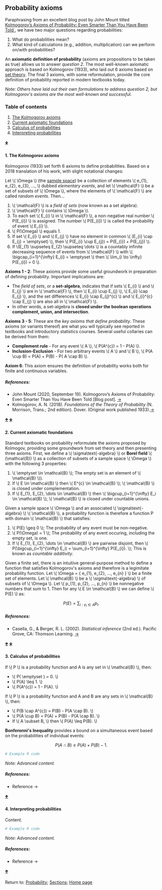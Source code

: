 <script src="https://cdn.mathjax.org/mathjax/latest/MathJax.js?config=TeX-AMS-MML_HTMLorMML" type="text/javascript"></script>
## Probability axioms

Paraphrasing from an excellent blog post by John Mount titled [Kolmogorov’s Axioms of Probability: Even Smarter Than You Have Been Told ](https://win-vector.com/2020/09/19/kolmogorovs-axioms-of-probability-even-smarter-than-you-have-been-told), we have two major questions regarding probabilities:

1. What do probabilities mean?
2. What kind of calculations (e.g., addition, multiplication) can we perform on/with probabilities?

An **axiomatic definition of probability** (axioms are propositions to be taken as true) allows us to answer *question 2*. The most well-known axiomatic approach is based on Kolmogorov (1933), who laid out 6 axioms based on [set theory](C01_P001_Set_theory.md). The final 3 axioms, with some reformulation, provide the core definition of probability reported in modern textbooks today.

*Note: Others have laid out their own formulations to address question 2, but Kolmogorov's axioms are the most well-known and successful.*

<a name="TOC"></a>
### Table of contents
1. <a href="#S01">The Kolmogorov axioms</a>
2. <a href="#S02">Current axiomatic foundations</a>
3. <a href="#S03">Calculus of probabilities</a>
4. <a href="#S05">Interpreting probabilities</a>

<a href="#END">&#129147;</a>

<a name="S01"></a>
#### 1. The Kolmogorov axioms

Kolmogorov (1933) set forth 6 axioms to define probabilities. Based on a 2018 translation of his work, with slight notational changes:

Let \\( \Omega \\) (the <a href="https://rettopnivek.github.io/Tutorials_for_statistics/docs/C01_P001_Set_theory.html#S01">sample space</a>) be a collection of elements \\( e_{1}, e_{2}, e_{3}, ..., \\) dubbed *elementary events*, and let \\( \mathcal{F} \\) be a set of subsets of \\( \Omega \\), where the elements of \\( \mathcal{F} \\) are called *random events*. Then...

1. \\( \mathcal{F} \\) is a *field of sets* (now known as a set algebra).
2. \\( \mathcal{F} \\) contains \\( \Omega \\).
3. To each set \\( E_{i} \\) in \\( \mathcal{F} \\), a non-negative real number \\( P(E_{i}) \\) is assigned. The number \\( P(E_{i}) \\) is called the probability of event \\( E_{i} \\).
4. \\( P(\Omega) \\) equals 1.
5. If set \\( E_{i} \\) and \\( E_{j} \\) have no element in common \\( (E_{i} \cap E_{j} = \emptyset) \\), then \\( P(E_{i} \cup E_{j}) = P(E_{i}) + P(E_{j}) \\).
6. If \\(E_{1} \supseteq E_{2} \supseteq \dots \\) is a countably infinite decreasing sequence of events from \\( \mathcal{F} \\) with \\( \bigcap_{i=1}^{\infty} E_{i} = \emptyset \\) then \\( \lim_{i \to \infty} P(E_{i}) = 0 \\).

**Axioms 1 - 2**: These axioms provide some useful groundwork in preparation of defining probability. Important implications are:

- The *field of sets*, or a **set-algebra**, indicates that if sets \\( E_{i} \\) and \\( E_{j} \\) are in \\( \mathcal{F} \\), then \\( E_{i} \cup E_{j} \\),  \\( E_{i} \cap E_{j} \\), and the set differences \\( E_{i} \cap E_{j}^{c} \\) and \\( E_{i}^{c} \cap E_{j} \\) are also all in \\( \mathcal{F} \\).
- In other words, a set-algebra is **closed under the boolean operations complement, union, and intersection**.

**Axioms 3 - 5**: These are the *key axioms that define probability*. These axioms (or variants thereof) are what you will typically see reported in textbooks and introductory statistics courses. Several useful collaries can be derived from them:

- **Complement rule** - For any event \\( A \\), \\( P(A^{c}) = 1 - P(A) \\).
- **Inclusion-Exclusion** - For two arbitrary events \\( A \\) and \\( B \\), \\( P(A \cup B) = P(A) + P(B) - P( A \cap B) \\).

**Axiom 6**: This axiom ensures the definition of probability works both for finite and continuous variables.

##### References:

* John Mount (2020, September 19). Kolmogorov’s Axioms of Probability: Even Smarter Than You Have Been Told [Blog post]. [&rarr;](https://win-vector.com/2020/09/19/kolmogorovs-axioms-of-probability-even-smarter-than-you-have-been-told)
* Kolmogorov, A. N. (2018). *Foundations of the Theory of Probability* (N. Morrison, Trans.; 2nd edition). Dover. (Original work published 1933).[&rarr;](https://store.doverpublications.com/0486821595.html)

<a href="#TOC">&#129145;</a> <a href="#END">&#129147;</a>

<a name="S02"></a>
#### 2. Current axiomatic foundations

Standard textbooks on probability reformulate the axioms proposed by Kolmogov, providing some groundwork from set theory and then presenting three axioms. First, we define a \\( \sigma\text{-algebra} \\) or **Borel field** \\( (\mathcal{B}) \\) as a collection of subsets of a sample space \\( \Omega \\) with the following 3 properties:
 
1. \\( \emptyset \in \mathcal{B} \\); The empty set is an element of \\( \mathcal{B} \\)).
2. If \\( E \in \mathcal{B} \\) then \\( E^{c} \in \mathcal{B} \\); \\( \mathcal{B} \\) is closed under complementation.
3. If \\( E_{1}, E_{2}, \dots \in \mathcal{B} \\) then \\( \bigcup_{i=1}^{\infty} E_i \in \mathcal{B} \\); \\( \mathcal{B} \\) is closed under countable unions.

Given a sample space \\( \Omega \\) and an associated \\( \sigma\text{-algebra} \\) \\( \mathcal{B} \\), a probability function is therefore a function P with domain \\( \mathcal{B} \\) that satisfies:

1. \\( P(E) \geq 0 \\); The probability of any event must be non-negative.
2. \\( P(\Omega) = 1 \\); The probability of any event occuring, including the empty set, is one.
3. If \\( E_{1}, E_{2}, \dots \in \mathcal{B} \\) are pairwise disjoint, then \\( P(\bigcup_{i=1}^{\infty} E_i) = \sum_{i=1}^{\infty} P(E_{i}). \\); This is known as *countable additivity*.

Given a finite set, there is an intuitive general-purpose method to define a function that satisfies Kolmogorov's axioms and therefore is a legimitate probability function. Let \\( \Omega = \{ e_{1}, e_{2}, ..., e_{n} \} \\) be a finite set of elements. Let \\( \mathcal{B} \\) be a \\( \sigma\text{-algebra} \\) of subsets of \\( \Omega \\). Let \\( p_{1}, p_{2}, ..., p_{n} \\) be nonnegative numbers that sum to 1. Then for any \\( E \in \mathcal{B} \\) we can define \\( P(E) \\) as:

$$
P(E) = \sum_{i:e_{i} \in A} p_{i}.
$$

##### References:

* Casella, G., & Berger, R. L. (2002). *Statistical inference* (2nd ed.). Pacific Grove, CA: Thomson Learning. [&rarr;](https://www.books-by-isbn.com/0-534/0534243126-Statistical-Inference-George-Casella-Roger-L.-Berger-0-534-24312-6.html)

<a href="#TOC">&#129145;</a> <a href="#END">&#129147;</a>

<a name="S03"></a>
#### 3. Calculus of probabilities

If \\( P \\) is a probability function and A is any set in \\( \mathcal{B} \\), then:

* \\( P( \emptyset ) = 0. \\)
* \\( P(A) \leq 1. \\)
* \\( P(A^{c}) = 1 - P(A). \\)

If \\( P \\) is a probability function and A and B are any sets in \\( \mathcal{B} \\), then:

* \\( P(B \cap A^{c}) = P(B) - P(A \cap B). \\)
* \\( P(A \cup B) = P(A) + P(B) - P(A \cap B). \\)
* If \\( A \subset B, \\) then \\( P(A) \leq P(B). \\)

**Bonferonni's Inequality** provides a bound on a simultaneous event based on the probabilities of individual events:

$$
P(A \cap B) \geq P(A) + P(B) - 1.
$$

```R
# Example R code
```

*Note: Advanced content.*

##### References:

* Reference &rarr;

<a href="#TOC">&#129145;</a>

<a name="S04"></a>
#### 4. Interpreting probabilities

Content.

```R
# Example R code
```

*Note: Advanced content.*

##### References:

* Reference &rarr;

<a href="#TOC">&#129145;</a>

<a name="END"></a>
Return to:
[Probability](C01_P000_Probability.md);
[Sections](C00_P002_Chapters.md);
[Home page](https://rettopnivek.github.io/Tutorials_for_statistics/)
